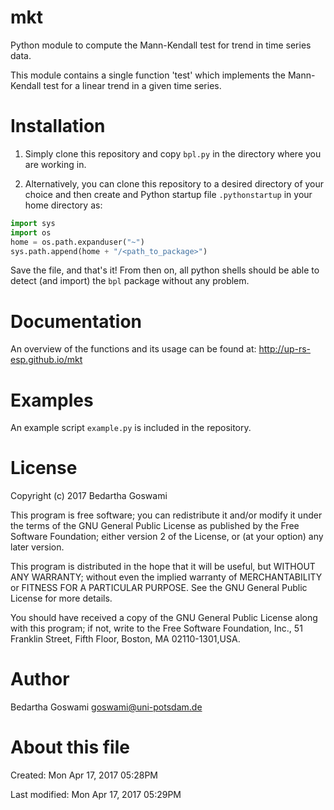 # mkt
Python module to compute the Mann-Kendall test for trend in time series data.

This module contains a single function 'test' which implements the Mann-Kendall
test for a linear trend in a given time series. 


# Installation

1. Simply clone this repository and copy ``bpl.py`` in the directory where you are
working in.

2. Alternatively, you can clone this repository to a desired directory of your
choice and then create and Python startup file ``.pythonstartup`` in your 
home directory as:
```python
import sys
import os
home = os.path.expanduser("~")
sys.path.append(home + "/<path_to_package>")
```
Save the file, and that's it! From then on, all python shells should be able to
detect (and import) the ``bpl`` package without any problem.

# Documentation

An overview of the functions and its usage can be found at:
http://up-rs-esp.github.io/mkt

# Examples

An example script ``example.py`` is included in the repository. 

# License

Copyright (c) 2017 Bedartha Goswami

This program is free software; you can redistribute it and/or modify it under 
the terms of the GNU General Public License as published by the Free Software
Foundation; either version 2 of the License, or (at your option) any later
version.

This program is distributed in the hope that it will be useful, but WITHOUT
ANY WARRANTY; without even the implied warranty of MERCHANTABILITY or FITNESS
FOR A PARTICULAR PURPOSE. See the GNU General Public License for more details.

You should have received a copy of the GNU General Public License along with
this program; if not, write to the Free Software Foundation, Inc., 51 Franklin
Street, Fifth Floor, Boston, MA 02110-1301,USA.

# Author

Bedartha Goswami <goswami@uni-potsdam.de>

# About this file

Created: Mon Apr 17, 2017  05:28PM

Last modified: Mon Apr 17, 2017  05:29PM



